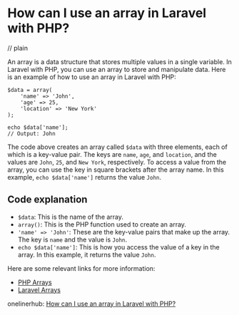 # How can I use an array in Laravel with PHP?
// plain

An array is a data structure that stores multiple values in a single variable. In Laravel with PHP, you can use an array to store and manipulate data. Here is an example of how to use an array in Laravel with PHP:

```
$data = array(
    'name' => 'John',
    'age' => 25,
    'location' => 'New York'
);

echo $data['name'];
// Output: John
```

The code above creates an array called `$data` with three elements, each of which is a key-value pair. The keys are `name`, `age`, and `location`, and the values are `John`, `25`, and `New York`, respectively. To access a value from the array, you can use the key in square brackets after the array name. In this example, `echo $data['name']` returns the value `John`.

## Code explanation


- `$data`: This is the name of the array.
- `array()`: This is the PHP function used to create an array.
- `'name' => 'John'`: These are the key-value pairs that make up the array. The key is `name` and the value is `John`.
- `echo $data['name']`: This is how you access the value of a key in the array. In this example, it returns the value `John`.

Here are some relevant links for more information:

- [PHP Arrays](https://www.w3schools.com/php/php_arrays.asp)
- [Laravel Arrays](https://laravel.com/docs/5.8/arrays)

onelinerhub: [How can I use an array in Laravel with PHP?](https://onelinerhub.com/php-laravel/how-can-i-use-an-array-in-laravel-with-php)
